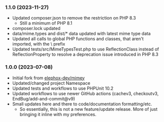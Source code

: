 ### 1.1.0 (2023-11-27)

  * Updated composer.json to remove the restriction on PHP 8.3
    * Still a minimum of PHP 8.1
  * composer.lock updated
  * data/mime.types and dist/* data updated with latest mime type data
  * Updated all calls to global PHP functions and classes, that aren't imported, with the \ prefix
  * Updated tests/src/MimeTypesTest.php to use ReflectionClass instead of ReflectionProperty to resolve a deprecation issue introduced in PHP 8.3

### 1.0.0 (2023-07-08)

  * Initial fork from [elephox-dev/mimey](https://github.com/elephox-dev/mimey)
  * Updated/changed project Namespace
  * Updated tests and workflows to use PHPUnit 10.2
  * Updated workflows to use newer GitHub actions (cachev3, checkoutv3, EndBug/add-and-commit@v9)
  * Small updates here and there to code/documentation formatting/etc.
    * So essentially, this is not a new feature/update release. More of just bringing it inline with my preferences.
